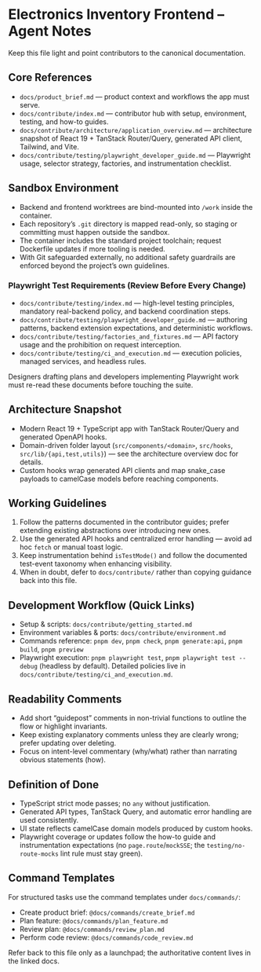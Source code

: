 # Electronics Inventory Frontend – Agent Notes

Keep this file light and point contributors to the canonical documentation.

## Core References

- `docs/product_brief.md` — product context and workflows the app must serve.
- `docs/contribute/index.md` — contributor hub with setup, environment, testing, and how-to guides.
- `docs/contribute/architecture/application_overview.md` — architecture snapshot of React 19 + TanStack Router/Query, generated API client, Tailwind, and Vite.
- `docs/contribute/testing/playwright_developer_guide.md` — Playwright usage, selector strategy, factories, and instrumentation checklist.

## Sandbox Environment

- Backend and frontend worktrees are bind-mounted into `/work` inside the container.
- Each repository’s `.git` directory is mapped read-only, so staging or committing must happen outside the sandbox.
- The container includes the standard project toolchain; request Dockerfile updates if more tooling is needed.
- With Git safeguarded externally, no additional safety guardrails are enforced beyond the project’s own guidelines.

### Playwright Test Requirements (Review Before Every Change)

- `docs/contribute/testing/index.md` — high-level testing principles, mandatory real-backend policy, and backend coordination steps.
- `docs/contribute/testing/playwright_developer_guide.md` — authoring patterns, backend extension expectations, and deterministic workflows.
- `docs/contribute/testing/factories_and_fixtures.md` — API factory usage and the prohibition on request interception.
- `docs/contribute/testing/ci_and_execution.md` — execution policies, managed services, and headless rules.

Designers drafting plans and developers implementing Playwright work must re-read these documents before touching the suite.

## Architecture Snapshot

- Modern React 19 + TypeScript app with TanStack Router/Query and generated OpenAPI hooks.
- Domain-driven folder layout (`src/components/<domain>`, `src/hooks`, `src/lib/{api,test,utils}`) — see the architecture overview doc for details.
- Custom hooks wrap generated API clients and map snake_case payloads to camelCase models before reaching components.

## Working Guidelines

1. Follow the patterns documented in the contributor guides; prefer extending existing abstractions over introducing new ones.
2. Use the generated API hooks and centralized error handling — avoid ad hoc `fetch` or manual toast logic.
3. Keep instrumentation behind `isTestMode()` and follow the documented test-event taxonomy when enhancing visibility.
4. When in doubt, defer to `docs/contribute/` rather than copying guidance back into this file.

## Development Workflow (Quick Links)

- Setup & scripts: `docs/contribute/getting_started.md`
- Environment variables & ports: `docs/contribute/environment.md`
- Commands reference: `pnpm dev`, `pnpm check`, `pnpm generate:api`, `pnpm build`, `pnpm preview`
- Playwright execution: `pnpm playwright test`, `pnpm playwright test --debug` (headless by default). Detailed policies live in `docs/contribute/testing/ci_and_execution.md`.

## Readability Comments

- Add short “guidepost” comments in non-trivial functions to outline the flow or highlight invariants.
- Keep existing explanatory comments unless they are clearly wrong; prefer updating over deleting.
- Focus on intent-level commentary (why/what) rather than narrating obvious statements (how).

## Definition of Done

- TypeScript strict mode passes; no `any` without justification.
- Generated API types, TanStack Query, and automatic error handling are used consistently.
- UI state reflects camelCase domain models produced by custom hooks.
- Playwright coverage or updates follow the how-to guide and instrumentation expectations (no `page.route`/`mockSSE`; the `testing/no-route-mocks` lint rule must stay green).

## Command Templates

For structured tasks use the command templates under `docs/commands/`:
- Create product brief: `@docs/commands/create_brief.md`
- Plan feature: `@docs/commands/plan_feature.md`
- Review plan: `@docs/commands/review_plan.md`
- Perform code review: `@docs/commands/code_review.md`

Refer back to this file only as a launchpad; the authoritative content lives in the linked docs.
